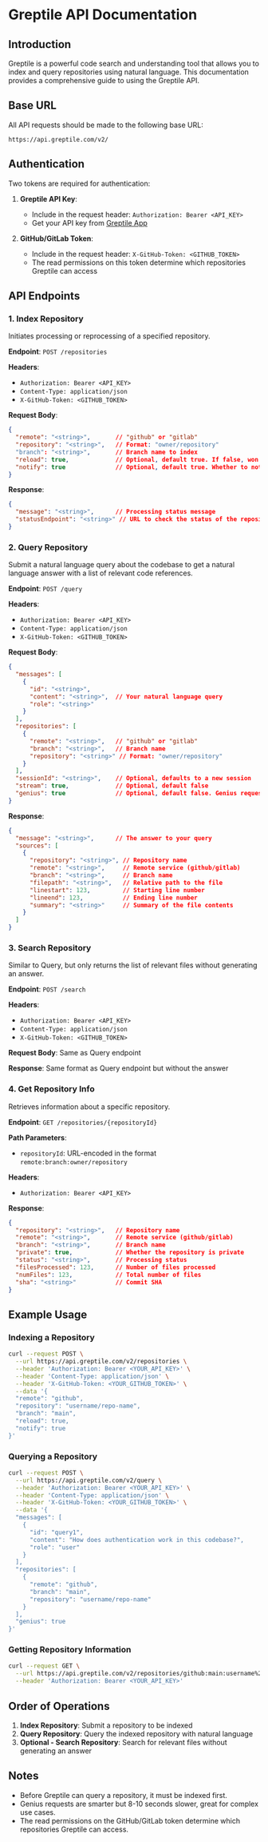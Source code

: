 # Greptile API Documentation

## Introduction

Greptile is a powerful code search and understanding tool that allows you to index and query repositories using natural language. This documentation provides a comprehensive guide to using the Greptile API.

## Base URL

All API requests should be made to the following base URL:

```
https://api.greptile.com/v2/
```

## Authentication

Two tokens are required for authentication:

1. **Greptile API Key**:
   - Include in the request header: `Authorization: Bearer <API_KEY>`
   - Get your API key from [Greptile App](https://app.greptile.com/login)

2. **GitHub/GitLab Token**:
   - Include in the request header: `X-GitHub-Token: <GITHUB_TOKEN>`
   - The read permissions on this token determine which repositories Greptile can access

## API Endpoints

### 1. Index Repository

Initiates processing or reprocessing of a specified repository.

**Endpoint**: `POST /repositories`

**Headers**:
- `Authorization: Bearer <API_KEY>`
- `Content-Type: application/json`
- `X-GitHub-Token: <GITHUB_TOKEN>`

**Request Body**:
```json
{
  "remote": "<string>",       // "github" or "gitlab"
  "repository": "<string>",   // Format: "owner/repository"
  "branch": "<string>",       // Branch name to index
  "reload": true,             // Optional, default true. If false, won't reprocess if previously successful
  "notify": true              // Optional, default true. Whether to notify the user upon completion
}
```

**Response**:
```json
{
  "message": "<string>",      // Processing status message
  "statusEndpoint": "<string>" // URL to check the status of the repository processing
}
```

### 2. Query Repository

Submit a natural language query about the codebase to get a natural language answer with a list of relevant code references.

**Endpoint**: `POST /query`

**Headers**:
- `Authorization: Bearer <API_KEY>`
- `Content-Type: application/json`
- `X-GitHub-Token: <GITHUB_TOKEN>`

**Request Body**:
```json
{
  "messages": [
    {
      "id": "<string>",
      "content": "<string>",  // Your natural language query
      "role": "<string>"
    }
  ],
  "repositories": [
    {
      "remote": "<string>",   // "github" or "gitlab"
      "branch": "<string>",   // Branch name
      "repository": "<string>" // Format: "owner/repository"
    }
  ],
  "sessionId": "<string>",    // Optional, defaults to a new session
  "stream": true,             // Optional, default false
  "genius": true              // Optional, default false. Genius requests are smarter but slower
}
```

**Response**:
```json
{
  "message": "<string>",      // The answer to your query
  "sources": [
    {
      "repository": "<string>", // Repository name
      "remote": "<string>",     // Remote service (github/gitlab)
      "branch": "<string>",     // Branch name
      "filepath": "<string>",   // Relative path to the file
      "linestart": 123,         // Starting line number
      "lineend": 123,           // Ending line number
      "summary": "<string>"     // Summary of the file contents
    }
  ]
}
```

### 3. Search Repository

Similar to Query, but only returns the list of relevant files without generating an answer.

**Endpoint**: `POST /search`

**Headers**:
- `Authorization: Bearer <API_KEY>`
- `Content-Type: application/json`
- `X-GitHub-Token: <GITHUB_TOKEN>`

**Request Body**: Same as Query endpoint

**Response**: Same format as Query endpoint but without the answer

### 4. Get Repository Info

Retrieves information about a specific repository.

**Endpoint**: `GET /repositories/{repositoryId}`

**Path Parameters**:
- `repositoryId`: URL-encoded in the format `remote:branch:owner/repository`

**Headers**:
- `Authorization: Bearer <API_KEY>`

**Response**:
```json
{
  "repository": "<string>",   // Repository name
  "remote": "<string>",       // Remote service (github/gitlab)
  "branch": "<string>",       // Branch name
  "private": true,            // Whether the repository is private
  "status": "<string>",       // Processing status
  "filesProcessed": 123,      // Number of files processed
  "numFiles": 123,            // Total number of files
  "sha": "<string>"           // Commit SHA
}
```

## Example Usage

### Indexing a Repository

```bash
curl --request POST \
  --url https://api.greptile.com/v2/repositories \
  --header 'Authorization: Bearer <YOUR_API_KEY>' \
  --header 'Content-Type: application/json' \
  --header 'X-GitHub-Token: <YOUR_GITHUB_TOKEN>' \
  --data '{
  "remote": "github",
  "repository": "username/repo-name",
  "branch": "main",
  "reload": true,
  "notify": true
}'
```

### Querying a Repository

```bash
curl --request POST \
  --url https://api.greptile.com/v2/query \
  --header 'Authorization: Bearer <YOUR_API_KEY>' \
  --header 'Content-Type: application/json' \
  --header 'X-GitHub-Token: <YOUR_GITHUB_TOKEN>' \
  --data '{
  "messages": [
    {
      "id": "query1",
      "content": "How does authentication work in this codebase?",
      "role": "user"
    }
  ],
  "repositories": [
    {
      "remote": "github",
      "branch": "main",
      "repository": "username/repo-name"
    }
  ],
  "genius": true
}'
```

### Getting Repository Information

```bash
curl --request GET \
  --url https://api.greptile.com/v2/repositories/github:main:username%2Frepo-name \
  --header 'Authorization: Bearer <YOUR_API_KEY>'
```

## Order of Operations

1. **Index Repository**: Submit a repository to be indexed
2. **Query Repository**: Query the indexed repository with natural language
3. **Optional - Search Repository**: Search for relevant files without generating an answer

## Notes

- Before Greptile can query a repository, it must be indexed first.
- Genius requests are smarter but 8-10 seconds slower, great for complex use cases.
- The read permissions on the GitHub/GitLab token determine which repositories Greptile can access.
